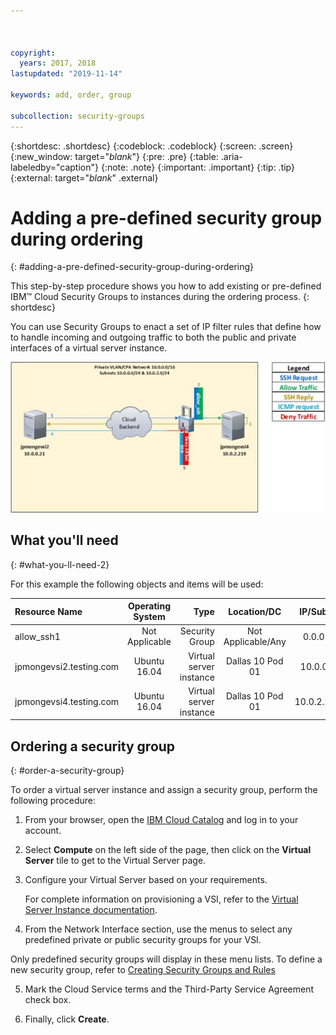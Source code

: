 ```yaml
---



copyright:
  years: 2017, 2018
lastupdated: "2019-11-14"

keywords: add, order, group

subcollection: security-groups
---
```


{:shortdesc: .shortdesc}
{:codeblock: .codeblock}
{:screen: .screen}
{:new_window: target="_blank_"}
{:pre: .pre}
{:table: .aria-labeledby="caption"}
{:note: .note}
{:important: .important}
{:tip: .tip}
{:external: target="_blank_" .external}

# Adding a pre-defined security group during ordering
{: #adding-a-pre-defined-security-group-during-ordering}

This step-by-step procedure shows you how to add existing or pre-defined IBM™ Cloud Security Groups to instances during the ordering process.
{: shortdesc}

You can use Security Groups to enact a set of IP filter rules that define how to handle incoming and outgoing traffic to both the public and private interfaces of a virtual server instance.

![Custom Security Group](./images/goal2.jpg)

## What you'll need
{: #what-you-ll-need-2}

For this example the following objects and items will be used:

| Resource Name  | Operating System | Type | Location/DC | IP/Subnet |
|:------------- |:---------------:| -------------:| :---------------:| ---------------:|
| allow_ssh1 | Not Applicable  | Security Group | Not Applicable/Any | 0.0.0.0/0 |
|jpmongevsi2.testing.com | Ubuntu 16.04 | Virtual server instance | Dallas 10 Pod 01 | 10.0.0.21 |
|jpmongevsi4.testing.com | Ubuntu 16.04 | Virtual server instance |	Dallas 10 Pod 01	| 10.0.2.219 |

## Ordering a security group
{: #order-a-security-group}

To order a virtual server instance and assign a security group, perform the following procedure:

1. From your browser, open the [IBM Cloud Catalog](https://cloud.ibm.com/catalog) and log in to your account.

2. Select **Compute** on the left side of the page, then click on the **Virtual Server** tile to get to the Virtual Server page.

3. Configure your Virtual Server based on your requirements.

   For complete information on provisioning a VSI, refer to the [Virtual Server Instance documentation](/docs/virtual-servers).

4. From the Network Interface section, use the menus to select any predefined private or public security groups for your VSI.

  Only predefined security groups will display in these menu lists. To define a new security group, refer to [Creating Security Groups and Rules](/docs/security-groups?topic=security-groups-creating-security-groups)

5. Mark the Cloud Service terms and the Third-Party Service Agreement check box.

6. Finally, click **Create**.
